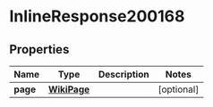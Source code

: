 

# InlineResponse200168

## Properties

Name | Type | Description | Notes
------------ | ------------- | ------------- | -------------
**page** | [**WikiPage**](WikiPage.md) |  |  [optional]




